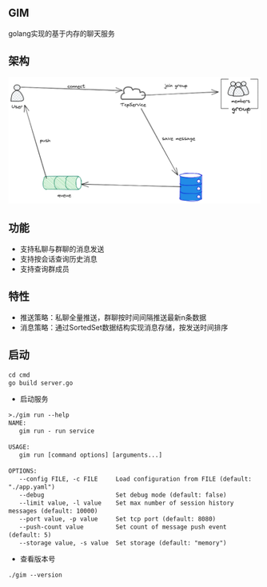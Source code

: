 ## GIM
golang实现的基于内存的聊天服务

## 架构
![im](./im.png)

## 功能
- 支持私聊与群聊的消息发送
- 支持按会话查询历史消息
- 支持查询群成员

## 特性
- 推送策略：私聊全量推送，群聊按时间间隔推送最新n条数据
- 消息策略：通过SortedSet数据结构实现消息存储，按发送时间排序

## 启动
```
cd cmd
go build server.go
```

- 启动服务   
```
>./gim run --help
NAME:
   gim run - run service

USAGE:
   gim run [command options] [arguments...]

OPTIONS:
   --config FILE, -c FILE     Load configuration from FILE (default: "./app.yaml")
   --debug                    Set debug mode (default: false)
   --limit value, -l value    Set max number of session history messages (default: 10000)
   --port value, -p value     Set tcp port (default: 8080)
   --push-count value         Set count of message push event (default: 5)
   --storage value, -s value  Set storage (default: "memory")
```

- 查看版本号
```
./gim --version
```
